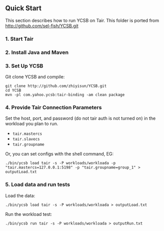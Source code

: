 <!--
Copyright (c) 2014 - 2015 YCSB contributors. All rights reserved.

Licensed under the Apache License, Version 2.0 (the "License"); you
may not use this file except in compliance with the License. You
may obtain a copy of the License at

http://www.apache.org/licenses/LICENSE-2.0

Unless required by applicable law or agreed to in writing, software
distributed under the License is distributed on an "AS IS" BASIS,
WITHOUT WARRANTIES OR CONDITIONS OF ANY KIND, either express or
implied. See the License for the specific language governing
permissions and limitations under the License. See accompanying
LICENSE file.
-->

## Quick Start

This section describes how to run YCSB on Tair. 
This folder is ported from http://github.com/sel-fish/YCSB.git

### 1. Start Tair

### 2. Install Java and Maven

### 3. Set Up YCSB

Git clone YCSB and compile:

    git clone http://github.com/zhiyisun/YCSB.git
    cd YCSB
    mvn -pl com.yahoo.ycsb:tair-binding -am clean package

### 4. Provide Tair Connection Parameters
    
Set the host, port, and password (do not tair auth is not turned on) in the 
workload you plan to run.

- `tair.mastercs`
- `tair.slavecs`
- `tair.groupname`

Or, you can set configs with the shell command, EG:

    ./bin/ycsb load tair -s -P workloads/workloada -p "tair.mastercs=127.0.0.1:5198" -p "tair.groupname=group_1" > outputLoad.txt

### 5. Load data and run tests

Load the data:

    ./bin/ycsb load tair -s -P workloads/workloada > outputLoad.txt

Run the workload test:

    ./bin/ycsb run tair -s -P workloads/workloada > outputRun.txt

